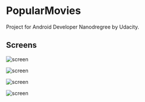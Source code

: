# PopularMovies
Project for Android Developer Nanodregree by Udacity.



## Screens

![screen](../master/AppPosters/popular_movies_base_poster_v4.jpg)

![screen](../master/AppPosters/popular_movies_nexus_5_poster.jpg)

![screen](../master/AppPosters/popular_movies_nexus_7_poster.jpg)

![screen](../master/AppPosters/popular_movies_pixel_c_poster.jpg)
